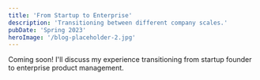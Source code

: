 ```yaml
---
title: 'From Startup to Enterprise'
description: 'Transitioning between different company scales.'
pubDate: 'Spring 2023'
heroImage: '/blog-placeholder-2.jpg'
---
```


Coming soon! I'll discuss my experience transitioning from startup founder to enterprise product management. 